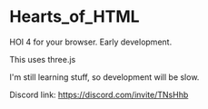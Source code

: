 # Hearts_of_HTML
HOI 4 for your browser. Early development.

This uses three.js

I'm still learning stuff, so development will be slow.

Discord link: https://discord.com/invite/TNsHhb
